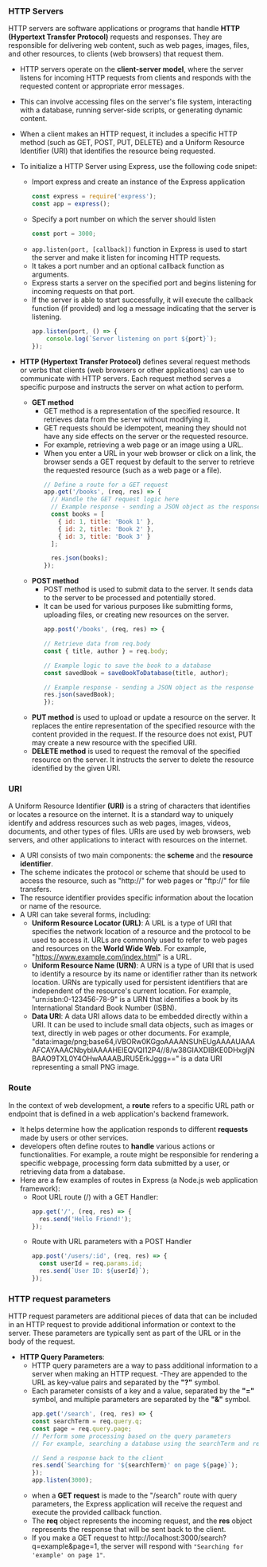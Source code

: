 ### HTTP Servers
HTTP servers are software applications or programs that handle **HTTP (Hypertext Transfer Protocol)** requests and responses. They are responsible for delivering web content, such as web pages, images, files, and other resources, to clients (web browsers) that request them.

- HTTP servers operate on the **client-server model**, where the server listens for incoming HTTP requests from clients and responds with the requested content or appropriate error messages.
- This can involve accessing files on the server's file system, interacting with a database, running server-side scripts, or generating dynamic content.
- When a client makes an HTTP request, it includes a specific HTTP method (such as GET, POST, PUT, DELETE) and a Uniform Resource Identifier (URI) that identifies the resource being requested.
- To initialize a HTTP Server using Express, use the following code snipet:
    - Import express and create an instance of the Express application
        ```js
        const express = require('express');     
        const app = express();                  
        ```
    - Specify a port number on which the server should listen
        ```js
        const port = 3000;
        ```
    - `app.listen(port, [callback])` function in Express is used to start the server and make it listen for incoming HTTP requests. 
    - It takes a port number and an optional callback function as arguments.
    - Express starts a server on the specified port and begins listening for incoming requests on that port. 
    - If the server is able to start successfully, it will execute the callback function (if provided) and log a message indicating that the server is listening.
        ```js
        app.listen(port, () => {
            console.log(`Server listening on port ${port}`);
        });
        ```

- **HTTP (Hypertext Transfer Protocol)** defines several request methods or verbs that clients (web browsers or other applications) can use to communicate with HTTP servers. Each request method serves a specific purpose and instructs the server on what action to perform.
    - **GET method** 
        - GET method is a representation of the specified resource. It retrieves data from the server without modifying it. 
        - GET requests should be idempotent, meaning they should not have any side effects on the server or the requested resource. 
        - For example, retrieving a web page or an image using a URL. 
        - When you enter a URL in your web browser or click on a link, the browser sends a GET request by default to the server to retrieve the requested resource (such as a web page or a file).
            ```js
            // Define a route for a GET request
            app.get('/books', (req, res) => {
              // Handle the GET request logic here
              // Example response - sending a JSON object as the response
              const books = [
                { id: 1, title: 'Book 1' },
                { id: 2, title: 'Book 2' },
                { id: 3, title: 'Book 3' }
              ];
            
              res.json(books);
            });
            ```
    - **POST method** 
        - POST method is used to submit data to the server. It sends data to the server to be processed and potentially stored. 
        - It can be used for various purposes like submitting forms, uploading files, or creating new resources on the server.
            ```js
            app.post('/books', (req, res) => {
            
            // Retrieve data from req.body
            const { title, author } = req.body;
            
            // Example logic to save the book to a database
            const savedBook = saveBookToDatabase(title, author);
            
            // Example response - sending a JSON object as the response
            res.json(savedBook);
            });
            ```
    - **PUT method** is used to upload or update a resource on the server. It replaces the entire representation of the specified resource with the content provided in the request. If the resource does not exist, PUT may create a new resource with the specified URI.
    - **DELETE method** is used to request the removal of the specified resource on the server. It instructs the server to delete the resource identified by the given URI.
        
### URI
A Uniform Resource Identifier **(URI)** is a string of characters that identifies or locates a resource on the internet. It is a standard way to uniquely identify and address resources such as web pages, images, videos, documents, and other types of files. URIs are used by web browsers, web servers, and other applications to interact with resources on the internet.

- A URI consists of two main components: the **scheme** and the **resource identifier**. 
- The scheme indicates the protocol or scheme that should be used to access the resource, such as "http://" for web pages or "ftp://" for file transfers. 
- The resource identifier provides specific information about the location or name of the resource.
- A URI can take several forms, including:
    - **Uniform Resource Locator (URL)**: A URL is a type of URI that specifies the network location of a resource and the protocol to be used to access it. URLs are commonly used to refer to web pages and resources on the **World Wide Web**. For example, "https://www.example.com/index.html" is a URL.
    - **Uniform Resource Name (URN)**: A URN is a type of URI that is used to identify a resource by its name or identifier rather than its network location. URNs are typically used for persistent identifiers that are independent of the resource's current location. For example, "urn:isbn:0-123456-78-9" is a URN that identifies a book by its International Standard Book Number (ISBN).
    - **Data URI**: A data URI allows data to be embedded directly within a URI. It can be used to include small data objects, such as images or text, directly in web pages or other documents. For example, "data:image/png;base64,iVBORw0KGgoAAAANSUhEUgAAAAUAAAAFCAYAAACNbyblAAAAHElEQVQI12P4//8/w38GIAXDIBKE0DHxgljNBAAO9TXL0Y4OHwAAAABJRU5ErkJggg==" is a data URI representing a small PNG image.
    
### Route
In the context of web development, a **route** refers to a specific URL path or endpoint that is defined in a web application's backend framework. 
- It helps determine how the application responds to different **requests** made by users or other services.
- developers often define routes to **handle** various actions or functionalities. For example, a route might be responsible for rendering a specific webpage, processing form data submitted by a user, or retrieving data from a database.
- Here are a few examples of routes in Express (a Node.js web application framework):
    - Root URL route (/) with a GET Handler:
        ```js
        app.get('/', (req, res) => {
          res.send('Hello Friend!');
        });
        ```
    - Route with URL parameters with a POST Handler
        ```js
        app.post('/users/:id', (req, res) => {
          const userId = req.params.id;
          res.send(`User ID: ${userId}`);
        });
        ```

### HTTP request parameters
HTTP request parameters are additional pieces of data that can be included in an HTTP request to provide additional information or context to the server. These parameters are typically sent as part of the URL or in the body of the request.
- **HTTP Query Parameters**: 
    - HTTP query parameters are a way to pass additional information to a server when making an HTTP request. 
    -They are appended to the URL as key-value pairs and separated by the **"?"** symbol. 
    - Each parameter consists of a key and a value, separated by the **"="** symbol, and multiple parameters are separated by the **"&"** symbol.
        ```js
        app.get('/search', (req, res) => {
        const searchTerm = req.query.q;
        const page = req.query.page;
        // Perform some processing based on the query parameters
        // For example, searching a database using the searchTerm and retrieving specific page results
        
        // Send a response back to the client
        res.send(`Searching for '${searchTerm}' on page ${page}`);
        });
        app.listen(3000);
        ```
  - when a **GET request** is made to the "/search" route with query parameters, the Express application will receive the request and execute the provided callback function.
  - The **req** object represents the incoming request, and the **res** object represents the response that will be sent back to the client.
  - If you make a GET request to http://localhost:3000/search?q=example&page=1, the server will respond with `"Searching for 'example' on page 1"`.
  